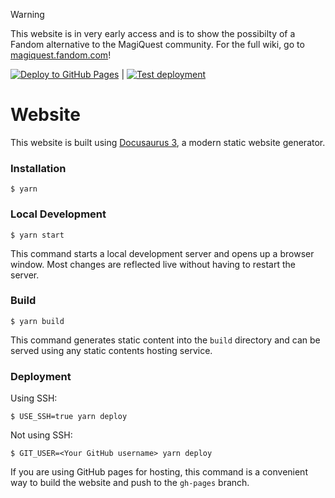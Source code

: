 > [!Warning]
> This website is in very early access and is to show the possibilty of a Fandom alternative to the MagiQuest community. For the full wiki, go to [magiquest.fandom.com](https://magiquest.fandom.com)!

[![Deploy to GitHub Pages](https://github.com/MagiQuest/wiki-mirror/actions/workflows/deploy.yml/badge.svg)](https://github.com/MagiQuest/wiki-mirror/actions/workflows/deploy.yml) | [![Test deployment](https://github.com/MagiQuest/wiki-mirror/actions/workflows/test-deploy.yml/badge.svg)](https://github.com/MagiQuest/wiki-mirror/actions/workflows/test-deploy.yml)

# Website

This website is built using [Docusaurus 3](https://docusaurus.io/), a modern static website generator.

### Installation

```
$ yarn
```

### Local Development

```
$ yarn start
```

This command starts a local development server and opens up a browser window. Most changes are reflected live without having to restart the server.

### Build

```
$ yarn build
```

This command generates static content into the `build` directory and can be served using any static contents hosting service.

### Deployment

Using SSH:

```
$ USE_SSH=true yarn deploy
```

Not using SSH:

```
$ GIT_USER=<Your GitHub username> yarn deploy
```

If you are using GitHub pages for hosting, this command is a convenient way to build the website and push to the `gh-pages` branch.
